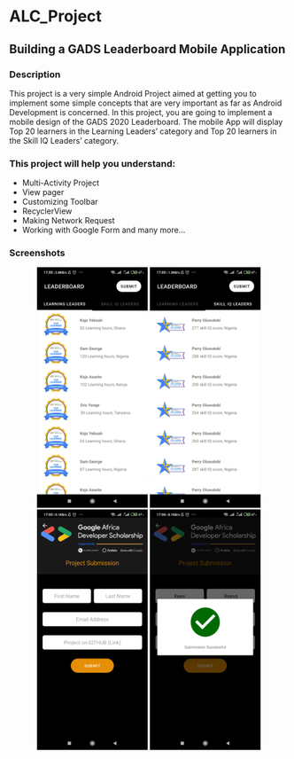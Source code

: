 # ALC_Project

## Building a GADS Leaderboard Mobile Application


### Description

This project is a very simple Android Project aimed at getting you to implement some simple concepts that are very important as far as Android Development is concerned. In this project, you are going to implement a mobile design of the GADS 2020 Leaderboard.
The mobile App will display Top 20 learners in the Learning Leaders’ category and Top 20 learners in the Skill IQ Leaders’ category.

### This project will help you understand:

* Multi-Activity Project
* View pager
* Customizing Toolbar
* RecyclerView
* Making Network Request
* Working with Google Form and many more...

### Screenshots

<p align="center">
  <img src="https://github.com/codejunk1e/ALC_Project/blob/master/screenshots/learning_leaders.jpg" width="200">
  <img src="https://github.com/codejunk1e/ALC_Project/blob/master/screenshots/skill_iq_leaders.jpg" width="200">
  <img src="https://github.com/codejunk1e/ALC_Project/blob/master/screenshots/project_submission.jpg" width="200">
  <img src="https://github.com/codejunk1e/ALC_Project/blob/master/screenshots/submission.jpg" width="200">
</p>
